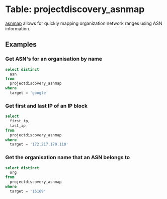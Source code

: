 # Table: projectdiscovery_asnmap

[asnmap](https://github.com/projectdiscovery/asnmap) allows for quickly mapping organization network ranges using ASN information.

## Examples

### Get ASN's for an organisation by name

```sql
select distinct
  asn
from
  projectdiscovery_asnmap
where
  target = 'google'
```

### Get first and last IP of an IP block

```sql
select
  first_ip,
  last_ip
from
  projectdiscovery_asnmap
where
  target = '172.217.170.110'
```

### Get the organisation name that an ASN belongs to

```sql
select distinct
  org
from
  projectdiscovery_asnmap
where
  target = '15169'
```
